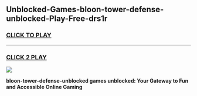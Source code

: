 
## Unblocked-Games-bloon-tower-defense-unblocked-Play-Free-drs1r
<h3>
<a href="https://premium76.site?title=bloon-tower-defense-unblocked&ref=21A">CLICK TO PLAY</a></h3>
<hr>

<h3>
<a href="https://premium76.site?title=bloon-tower-defense-unblocked&ref=21A">CLICK 2 PLAY</a>
  
</h3>

<a href="https://premium76.site?title=bloon-tower-defense-unblocked&ref=21A"><img src="https://clearcache.store/games.png"></a>


**bloon-tower-defense-unblocked games unblocked: Your Gateway to Fun and Accessible Online Gaming**
